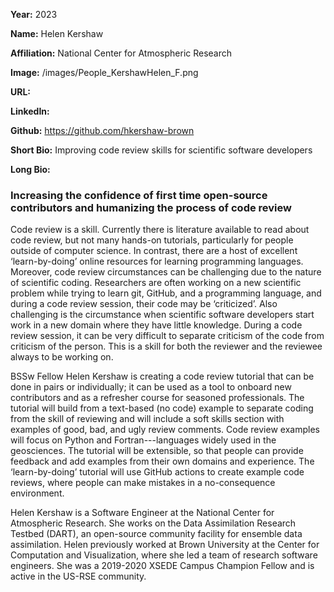 **Year:** 2023

**Name:** Helen Kershaw

**Affiliation:** National Center for Atmospheric Research

**Image:** /images/People_KershawHelen_F.png

**URL:** 

**LinkedIn:** 

**Github:** https://github.com/hkershaw-brown 

**Short Bio:** Improving code review skills for scientific software developers

**Long Bio:**
### Increasing the confidence of first time open-source contributors and humanizing the process of code review

Code review is a skill. Currently there is literature available to read about code review, but not many hands-on tutorials, particularly for people outside of computer science. In contrast, there are a host of excellent ‘learn-by-doing’ online resources for learning programming languages. Moreover, code review circumstances can be challenging due to the nature of scientific coding. Researchers are often working on a new scientific problem while trying to learn git, GitHub, and a programming language, and during a code review session, their code may be ‘criticized’.  Also challenging is the circumstance when scientific software developers start work in a new domain where they have little knowledge. During a code review session, it can be very difficult to separate criticism of the code from criticism of the person. This is a skill for both the reviewer and the reviewee always to be working on.

BSSw Fellow Helen Kershaw is creating a code review tutorial that can be done in pairs or individually; it can be used as a tool to onboard new contributors and as a refresher course for seasoned professionals. The tutorial will build from a text-based (no code) example to separate coding from the skill of reviewing and will include a soft skills section with examples of good, bad, and ugly review comments. Code review examples will focus on Python and Fortran---languages widely used in the geosciences. The tutorial will be extensible, so that people can provide feedback and add examples from their own domains and experience. The ‘learn-by-doing’ tutorial will use GitHub actions to create example code reviews, where people can make mistakes in a no-consequence environment.


Helen Kershaw is a Software Engineer at the National Center for Atmospheric Research. She works on the Data Assimilation Research Testbed (DART), an open-source community facility for ensemble data assimilation. Helen previously worked at Brown University at the Center for Computation and Visualization, where she led a team of research software engineers. She was a 2019-2020 XSEDE Campus Champion Fellow and is active in the US-RSE community.
